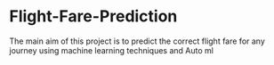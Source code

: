 # Flight-Fare-Prediction
The main aim of this project is to predict the correct flight fare for any journey using machine learning techniques and Auto ml
